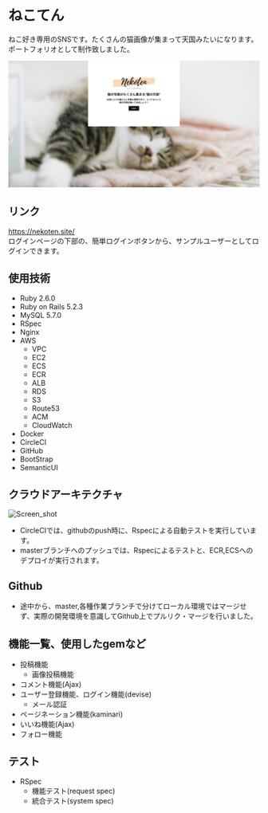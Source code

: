# ねこてん
ねこ好き専用のSNSです。たくさんの猫画像が集まって天国みたいになります。
ポートフォリオとして制作致しました。

![Screen_shot](https://github.com/libra0424/nekoten-production/blob/master/app/assets/images/screenshot.png?raw=true)

## リンク
https://nekoten.site/  
ログインページの下部の、簡単ログインボタンから、サンプルユーザーとしてログインできます。


## 使用技術
- Ruby 2.6.0
- Ruby on Rails 5.2.3
- MySQL 5.7.0
- RSpec
- Nginx
- AWS
  - VPC
  - EC2
  - ECS
  - ECR
  - ALB
  - RDS
  - S3
  - Route53
  - ACM
  - CloudWatch
- Docker
- CircleCI
- GitHub
- BootStrap
- SemanticUI

## クラウドアーキテクチャ
![Screen_shot](https://user-images.githubusercontent.com/44374005/71571222-93fafe80-2b1c-11ea-9f27-3428010a3da3.png)

- CircleCIでは、githubのpush時に、Rspecによる自動テストを実行しています。
- masterブランチへのプッシュでは、Rspecによるテストと、ECR,ECSへのデプロイが実行されます。

## Github
- 途中から、master,各種作業ブランチで分けてローカル環境ではマージせず、実際の開発環境を意識してGithub上でプルリク・マージを行いました。

## 機能一覧、使用したgemなど
- 投稿機能
  - 画像投稿機能
- コメント機能(Ajax)
- ユーザー登録機能、ログイン機能(devise)
  - メール認証
- ページネーション機能(kaminari)
- いいね機能(Ajax)
- フォロー機能

## テスト
- RSpec
  - 機能テスト(request spec)
  - 統合テスト(system spec)
